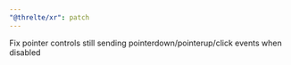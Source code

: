 ```yaml
---
"@threlte/xr": patch
---
```


Fix pointer controls still sending pointerdown/pointerup/click events when disabled
